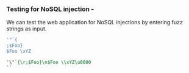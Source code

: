 ### Testing for NoSQL injection -

We can test the web application for NoSQL injections by entering fuzz strings as input.
```sql
'"`{
;$Foo}
$Foo \xYZ

'\"`{\r;$Foo}\n$Foo \\xYZ\u0000
``

